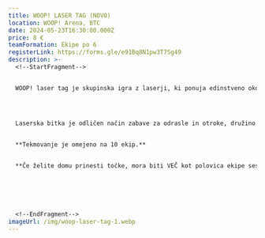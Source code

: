 ```yaml
---
title: WOOP! LASER TAG (NOVO)
location: WOOP! Arena, BTC
date: 2024-05-23T16:30:00.000Z
price: 8 €
teamFormation: Ekipe po 6
registerLink: https://forms.gle/e91Bq8N1pw3T7Sg49
description: >-
  <!--StartFragment-->


  WOOP! laser tag je skupinska igra z laserji, ki ponuja edinstveno okolje za doživetje pristnega pustolovskega adrenalina in ekipnega taktiziranja. Gre za strelski, a povsem varen način zabave, ki omogoča, da se tekmovalci pomerijo v igri, ki je podobna paintballu,  vendar na bolj varen in ne boleč način. 




  Laserska bitka je odličen način zabave za odrasle in otroke, družino in prijatelje, pa tudi za skupine in podjetja, ki želijo energijo v svojih ekipah dvigniti na višji nivo. Izberi igro in se s svojo ekipo pridruži na najbolj zabavni misiji daleč naokoli! Tekmovanje bo potekalo na izpadanje.  **Zbor na lokaciji je pol ure pred dogodkom, torej ob 18.00.** 


  **T﻿ekmovanje je omejeno na 10 ekip.** 


  **Če želite domu prinesti točke, mora biti VEČ kot polovica ekipe sestavljena iz stanovalcev istega doma, hkrati pa se morate uvrstiti med najboljše tri. 1. mesto prejme 12 točk, 2. mesto 10 točk ter 3. mesto 8 točk.**






  <!--EndFragment-->
imageUrl: /img/woop-laser-tag-1.webp
---
```

